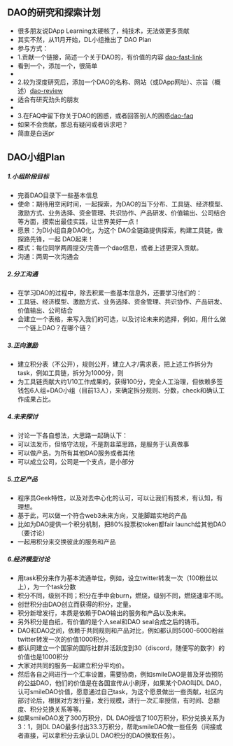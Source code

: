 ## DAO的研究和探索计划
+ 很多朋友说DApp Learning太硬核了，纯技术，无法做更多贡献
+ 其实不然，从11月开始，DL小组推出了 DAO Plan
+ 参与方式：
+ 1.贡献一个链接，简述一个关于DAO的，有价值的内容 [dao-fast-link](dao-fast-link.md)
+ 看到一个，添加一个，很简单
+ 
+ 2.较为深度研究后，添加一个DAO的名称、网站（或DApp网址）、宗旨（概述）[dao-review](DAO-Review/DAO-list.md)
+ 适合有研究劲头的朋友
+ 
+ 3.在FAQ中留下你关于DAO的困惑，或者回答别人的困惑[dao-faq](dao-faq.md)
+ 如果不会贡献，那总有疑问或者诉求吧？
+ 简直是白送pr

## DAO小组Plan

##### 1.小组阶段目标

+ 完善DAO目录下一些基本信息
+ 使命：期待用空闲时间，一起探索，为DAO的当下分布、工具链、经济模型、激励方式、业务选择、资金管理、共识协作、产品研发、价值输出、公司结合等方面，摸索出最佳实践，让世界美好一点！
+ 愿景：为Dl小组自身DAO化，为这个 DAO全链路提供探索，构建工具链，做探路先锋，一起 DAO起来！
+ 模式：每位同学两周提交/完善一个dao信息，或者上述更深入贡献。
+ 沟通：两周一次沟通会

##### 2.分工沟通

+ 在学习DAO的过程中，除去积累一些基本信息外，还要学习他们的：
+ 工具链、经济模型、激励方式、业务选择、资金管理、共识协作、产品研发、价值输出、公司结合
+ 会建立一个表格，来写入我们的可选，以及讨论未来的选择，例如，用什么做一个链上DAO？在哪个链？

##### 3.正向激励

+ 建立积分表（不公开），规则公开，建立人才/需求表，把上述工作拆分为task，例如工具链，拆分为1000分，则
+ 为工具链贡献大约1/10工作成果的，获得100分，完全人工治理，但依赖多签钱包6人组+DAO小组（目前13人），来确定拆分规则、分数，check和确认工作成果占比。

##### 4.未来探讨

+ 讨论一下各自想法，大思路一起确认下：
+ 可以法发币，但恪守法规，不是割韭菜思路，是服务于认真做事
+ 可以做产品，为所有其他DAO服务或者其他
+ 可以成立公司，公司是一个支点，是小部分

##### 5.立足产品

+ 程序员Geek特性，以及对去中心化的认可，可以让我们有技术，有认知，有理想。
+ 基于此，可以做一个符合web3未来方向，又能脚踏实地的产品
+ 比如为DAO提供一个积分机制，把80%投票权token都fair launch给其他DAO（要讨论）
+ 一起用积分来交换彼此的服务和产品

##### 6.经济模型讨论

+ 用task积分来作为基本流通单位，例如，设立twitter转发一次（100粉丝以上），为一个task分数
+ 积分不同，级别不同；积分在手中会burn，燃烧，级别不同，燃烧速率不同。
+ 创世积分由DAO创立而获得的积分，定量。
+ 积分新增发行，本质是依赖于DAO输出的服务和产品以及未来。
+ 另外积分是白纸，有价值的是个人seal和DAO seal合成之后的铸币。
+ DAO和DAO之间，依赖于共同规则和产品对比，例如都认同5000-6000粉丝twitter转发一次的价值1000积分。
+ 都认同建立一个国家的国际社群并活跃度到30（discord，随便写的数字）的价值也是1000积分
+ 大家对共同的服务一起建立积分平均价。
+ 然后各自之间进行一个汇率设置，需要协商，例如smileDAO是普及牙齿预防的公益DAO，他们的价值是在各国宣传从小刷牙，如果某个DAO叫DL DAO，认可smileDAO价值，愿意通过自己task，为这个愿景做出一些贡献，社区内部讨论后，根据对方发行量，发行规模，进行一次汇率授信，有时间、总额度、积分兑换关系等等。
+ 如果smileDAO发了300万积分，DL DAO授信了100万积分，积分兑换关系为3：1，则DL DAO最多付出33.3万积分，帮助smileDAO做一些任务（间接或者直接，可以拿积分去承认DL DAO积分的DAO换取任务）。

